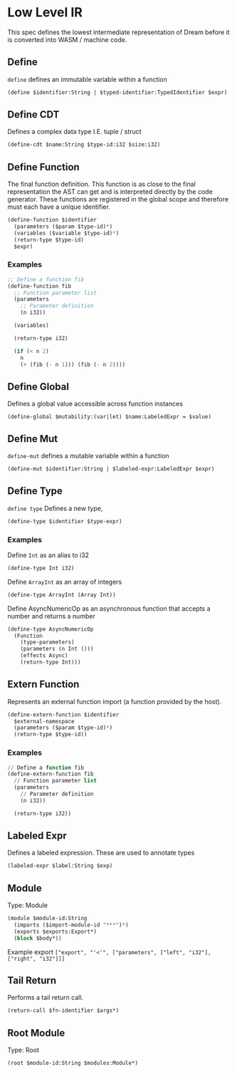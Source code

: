 # Low Level IR

This spec defines the lowest intermediate representation of Dream before it is converted into
WASM / machine code.

## Define

`define` defines an immutable variable within a function

```lisp
(define $identifier:String | $typed-identifier:TypedIdentifier $expr)
```

## Define CDT

Defines a complex data type I.E. tuple / struct

```lisp
(define-cdt $name:String $type-id:i32 $size:i32)
```

## Define Function

The final function definition. This function is as close to the
final representation the AST can get and is interpreted directly
by the code generator. These functions are registered in the
global scope and therefore must each have a unique identifier.

```lisp
(define-function $identifier
  (parameters ($param $type-id)*)
  (variables ($variable $type-id)*)
  (return-type $type-id)
  $expr)
```

### Examples

```lisp
;; Define a function fib
(define-function fib
  ;; Function parameter list
  (parameters
    ;; Parameter definition
    (n i32))

  (variables)

  (return-type i32)

  (if (< n 2)
    n
    (+ (fib (- n 1))) (fib (- n 2))))
```

## Define Global

Defines a global value accessible across function instances

```
(define-global $mutability:(var|let) $name:LabeledExpr = $value)
```

## Define Mut

`define-mut` defines a mutable variable within a function

```lisp
(define-mut $identifier:String | $labeled-expr:LabeledExpr $expr)
```

## Define Type

`define type` Defines a new type,

```lisp
(define-type $identifier $type-expr)
```

### Examples

Define `Int` as an alias to i32

```lisp
(define-type Int i32)
```

Define `ArrayInt` as an array of integers

```lisp
(define-type ArrayInt (Array Int))
```

Define AsyncNumericOp as an asynchronous function that accepts a number and returns a number

```lisp
(define-type AsyncNumericOp
  (Function
    (type-parameters)
    (parameters (n Int ()))
    (effects Async)
    (return-type Int)))
```

## Extern Function

Represents an external function import (a function provided by the host).

```lisp
(define-extern-function $identifier
  $external-namespace
  (parameters ($param $type-id)*)
  (return-type $type-id))
```

### Examples

```lisp
// Define a function fib
(define-extern-function fib
  // Function parameter list
  (parameters
    // Parameter definition
    (n i32))

  (return-type i32))
```

## Labeled Expr

Defines a labeled expression. These are used to annotate types

```lisp
(labeled-expr $label:String $exp)
```

## Module

Type: Module

```lisp
(module $module-id:String
  (imports ($import-module-id "***")*)
  (exports $exports:Export*)
  (block $body*))
```

Example export `["export", "'<'", ["parameters", ["left", "i32"], ["right", "i32"]]]`

## Tail Return

Performs a tail return call.

```lisp
(return-call $fn-identifier $args*)
```

## Root Module

Type: Root

```lisp
(root $module-id:String $modules:Module*)
```
